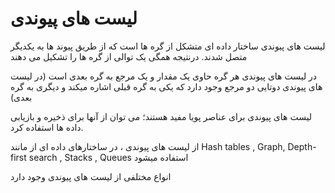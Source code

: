 # لیست های پیوندی

لیست های پیوندی ساختار داده ای متشکل از گره ها است که از طریق پیوند ها به یکدیگر متصل شدند. درنتیجه همگی یک توالی از گره ها را تشکیل می دهند

در لیست های پیوندی هر گره حاوی یک مقدار و یک مرجع به گره بعدی است (در لیست های پیوندی دوتایی دو مرجع وجود دارد که یکی به گره قبلی اشاره میکند و دیگری به گره بعدی)

لیست های پیوندی برای عناصر پویا مفید هستند؛ می توان از آنها برای ذخیره و بازیابی داده ها استفاده کرد.

از لیست های پیوندی ، در ساختارهای داده ای از مانند Hash tables , Graph, Depth-first search , Stacks , Queues استفاده میشود

انواع مختلفی از لیست های پیوندی وجود دارد

